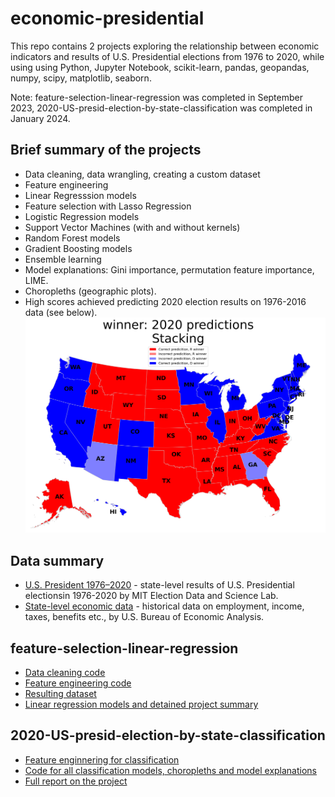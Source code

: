 # economic-presidential
This repo contains 2 projects exploring the relationship between economic indicators and results of U.S. Presidential elections from 1976 to 2020, while using using Python, Jupyter Notebook, scikit-learn, pandas, geopandas, numpy, scipy, matplotlib, seaborn.

Note: feature-selection-linear-regression was completed in September 2023, 2020-US-presid-election-by-state-classification was completed in January 2024.
## Brief summary of the projects
 - Data cleaning, data wrangling, creating a custom dataset
 - Feature engineering
 - Linear Regresssion models
 - Feature selection with Lasso Regression
 - Logistic Regression models
 - Support Vector Machines (with and without kernels)
 - Random Forest models
 - Gradient Boosting models
 - Ensemble learning
 - Model explanations: Gini importance, permutation feature importance, LIME.
 - Choropleths (geographic plots).
 - High scores achieved predicting 2020 election results on 1976-2016 data (see below).
![Choropleth showing a prediction for the 2020 election](https://github.com/vectorkoz/economic-presidential/blob/main/2020-US-presid-election-by-state-classification/data/winner_-_Stacking.png?raw=true)

## Data summary
 - [U.S. President 1976–2020](https://doi.org/10.7910/DVN/42MVDX) - state-level results of U.S. Presidential electionsin 1976-2020 by MIT Election Data and Science Lab. 
 - [State-level economic data](https://apps.bea.gov/regional/histdata/releases/0921spi/index.cfm) - historical data on employment, income, taxes, benefits etc., by U.S. Bureau of Economic Analysis.

## feature-selection-linear-regression
 - [Data cleaning code](https://github.com/vectorkoz/economic-presidential/blob/main/feature-selection-linear-regression/presid_cleaning.ipynb)
 - [Feature engineering code](https://github.com/vectorkoz/economic-presidential/blob/main/feature-selection-linear-regression/pres%2Becon_feature_engineering.ipynb)
 - [Resulting dataset](https://github.com/vectorkoz/economic-presidential/blob/main/feature-selection-linear-regression/data/data.csv)
 - [Linear regression models and detained project summary](https://github.com/vectorkoz/economic-presidential/blob/main/feature-selection-linear-regression/project_feature_selection.ipynb)

## 2020-US-presid-election-by-state-classification
 - [Feature enginnering for classification](https://github.com/vectorkoz/economic-presidential/blob/main/2020-US-presid-election-by-state-classification/feateng.ipynb)
 - [Code for all classification models, choropleths and model explanations](https://github.com/vectorkoz/economic-presidential/blob/main/2020-US-presid-election-by-state-classification/project_classification.ipynb)
 - [Full report on the project](https://github.com/vectorkoz/economic-presidential/blob/main/2020-US-presid-election-by-state-classification/REPORT.pdf)
